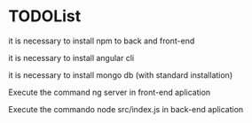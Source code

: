 # TODOList

it is necessary to install npm to back and front-end

it is necessary to install angular cli

it is necessary to install mongo db (with standard installation)

Execute the command ng server in front-end aplication

Execute the commando node src/index.js  in back-end aplication
